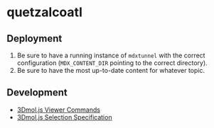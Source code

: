 # quetzalcoatl

## Deployment
1. Be sure to have a running instance of `mdxtunnel` with the correct configuration (`MDX_CONTENT_DIR` pointing to the correct directory).
2. Be sure to have the most up-to-date content for whatever topic.

## Development
- [3Dmol.js Viewer Commands](https://3dmol.csb.pitt.edu/doc/$3Dmol.GLViewer.html)
- [3Dmol.js Selection Specification](https://3dmol.csb.pitt.edu/doc/types.html#AtomSelectionSpec)
